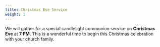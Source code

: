 ```yaml
---
title: Christmas Eve Service
weight: 1
---
```


We will gather for a special candlelight communion service on **Christmas Eve** at **7 PM**. This is a wonderful time to begin this Christmas celebration with your church family.